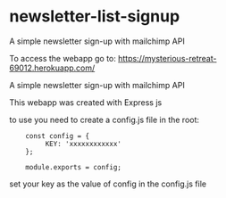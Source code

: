 # newsletter-list-signup
A simple newsletter sign-up with mailchimp API

To access the webapp go to: https://mysterious-retreat-69012.herokuapp.com/


A simple newsletter sign-up with mailchimp API

This webapp was created with Express js

to use you need to create a config.js file in the root:


        const config = {
             KEY: 'xxxxxxxxxxxx'
        };
        
        module.exports = config;




set your key as the value of config in the config.js file  

